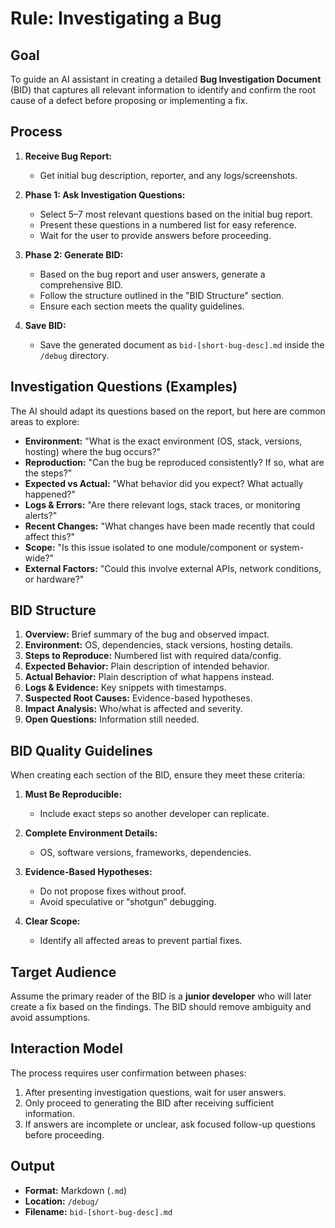 # Rule: Investigating a Bug

## Goal

To guide an AI assistant in creating a detailed **Bug Investigation Document** (BID) that captures all relevant information to identify and confirm the root cause of a defect before proposing or implementing a fix.

## Process

1. **Receive Bug Report:**
   - Get initial bug description, reporter, and any logs/screenshots.

2. **Phase 1: Ask Investigation Questions:**
   - Select 5–7 most relevant questions based on the initial bug report.
   - Present these questions in a numbered list for easy reference.
   - Wait for the user to provide answers before proceeding.

3. **Phase 2: Generate BID:**
   - Based on the bug report and user answers, generate a comprehensive BID.
   - Follow the structure outlined in the "BID Structure" section.
   - Ensure each section meets the quality guidelines.

4. **Save BID:**
   - Save the generated document as `bid-[short-bug-desc].md` inside the `/debug` directory.

## Investigation Questions (Examples)

The AI should adapt its questions based on the report, but here are common areas to explore:

- **Environment:** "What is the exact environment (OS, stack, versions, hosting) where the bug occurs?"
- **Reproduction:** "Can the bug be reproduced consistently? If so, what are the steps?"
- **Expected vs Actual:** "What behavior did you expect? What actually happened?"
- **Logs & Errors:** "Are there relevant logs, stack traces, or monitoring alerts?"
- **Recent Changes:** "What changes have been made recently that could affect this?"
- **Scope:** "Is this issue isolated to one module/component or system-wide?"
- **External Factors:** "Could this involve external APIs, network conditions, or hardware?"

## BID Structure

1. **Overview:** Brief summary of the bug and observed impact.
2. **Environment:** OS, dependencies, stack versions, hosting details.
3. **Steps to Reproduce:** Numbered list with required data/config.
4. **Expected Behavior:** Plain description of intended behavior.
5. **Actual Behavior:** Plain description of what happens instead.
6. **Logs & Evidence:** Key snippets with timestamps.
7. **Suspected Root Causes:** Evidence-based hypotheses.
8. **Impact Analysis:** Who/what is affected and severity.
9. **Open Questions:** Information still needed.

## BID Quality Guidelines

When creating each section of the BID, ensure they meet these criteria:

1. **Must Be Reproducible:**
   - Include exact steps so another developer can replicate.

2. **Complete Environment Details:**
   - OS, software versions, frameworks, dependencies.

3. **Evidence-Based Hypotheses:**
   - Do not propose fixes without proof.
   - Avoid speculative or “shotgun” debugging.

4. **Clear Scope:**
   - Identify all affected areas to prevent partial fixes.

## Target Audience

Assume the primary reader of the BID is a **junior developer** who will later create a fix based on the findings. The BID should remove ambiguity and avoid assumptions.

## Interaction Model

The process requires user confirmation between phases:

1. After presenting investigation questions, wait for user answers.
2. Only proceed to generating the BID after receiving sufficient information.
3. If answers are incomplete or unclear, ask focused follow-up questions before proceeding.

## Output

- **Format:** Markdown (`.md`)
- **Location:** `/debug/`
- **Filename:** `bid-[short-bug-desc].md`
